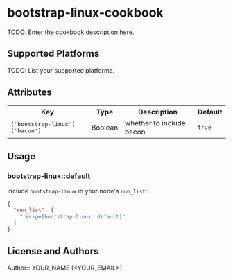 # bootstrap-linux-cookbook

TODO: Enter the cookbook description here.

## Supported Platforms

TODO: List your supported platforms.

## Attributes

<table>
  <tr>
    <th>Key</th>
    <th>Type</th>
    <th>Description</th>
    <th>Default</th>
  </tr>
  <tr>
    <td><tt>['bootstrap-linux']['bacon']</tt></td>
    <td>Boolean</td>
    <td>whether to include bacon</td>
    <td><tt>true</tt></td>
  </tr>
</table>

## Usage

### bootstrap-linux::default

Include `bootstrap-linux` in your node's `run_list`:

```json
{
  "run_list": [
    "recipe[bootstrap-linux::default]"
  ]
}
```

## License and Authors

Author:: YOUR_NAME (<YOUR_EMAIL>)
